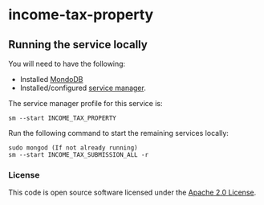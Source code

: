 
# income-tax-property

## Running the service locally

You will need to have the following:
- Installed [MondoDB](https://docs.mongodb.com/manual/installation/)
- Installed/configured [service manager](https://github.com/hmrc/service-manager).

The service manager profile for this service is:

    sm --start INCOME_TAX_PROPERTY

Run the following command to start the remaining services locally:

    sudo mongod (If not already running)
    sm --start INCOME_TAX_SUBMISSION_ALL -r

### License

This code is open source software licensed under the [Apache 2.0 License]("http://www.apache.org/licenses/LICENSE-2.0.html").